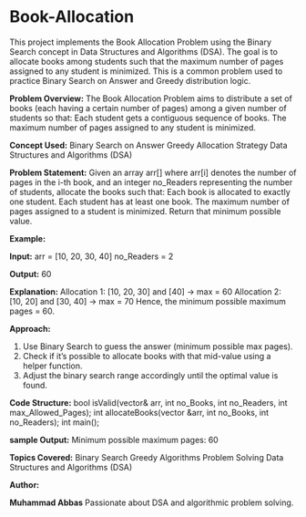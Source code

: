 # Book-Allocation
This project implements the Book Allocation Problem using the Binary Search concept in Data Structures and Algorithms (DSA). The goal is to allocate books among students such that the maximum number of pages assigned to any student is minimized. This is a common problem used to practice Binary Search on Answer and Greedy distribution logic.

**Problem Overview:**
The Book Allocation Problem aims to distribute a set of books (each having a certain number of pages) among a given number of students so that:
Each student gets a contiguous sequence of books.
The maximum number of pages assigned to any student is minimized.

**Concept Used:**
Binary Search on Answer
Greedy Allocation Strategy
Data Structures and Algorithms (DSA)

**Problem Statement:**
Given an array arr[] where arr[i] denotes the number of pages in the i-th book, and an integer no_Readers representing the number of students, allocate the books such that:
Each book is allocated to exactly one student.
Each student has at least one book.
The maximum number of pages assigned to a student is minimized.
Return that minimum possible value.

**Example:**

**Input:**
arr = [10, 20, 30, 40]
no_Readers = 2

**Output:**
60

**Explanation:**
Allocation 1: [10, 20, 30] and [40] → max = 60
Allocation 2: [10, 20] and [30, 40] → max = 70
Hence, the minimum possible maximum pages = 60.

**Approach:**
1. Use Binary Search to guess the answer (minimum possible max pages).
2. Check if it’s possible to allocate books with that mid-value using a helper function.
3. Adjust the binary search range accordingly until the optimal value is found.

**Code Structure:**
bool isValid(vector<int>& arr, int no_Books, int no_Readers, int max_Allowed_Pages);
int allocateBooks(vector<int> &arr, int no_Books, int no_Readers);
int main();

**sample Output:**
Minimum possible maximum pages: 60

**Topics Covered:**
Binary Search
Greedy Algorithms
Problem Solving
Data Structures and Algorithms (DSA)

**Author:**

**Muhammad Abbas**
Passionate about DSA and algorithmic problem solving.
